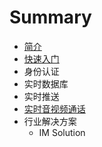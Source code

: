 # Summary

* [简介](README.md)
* [快速入门](QUICKSTART.md)
* 身份认证
* 实时数据库
* 实时推送
* [实时音视频通话](RealtimeVoice/Video.md)
* 行业解决方案
   * IM Solution


